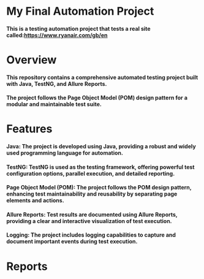 # My Final Automation Project

#### This is a testing automation project that tests a real site called:https://www.ryanair.com/gb/en

# Overview

#### This repository contains a comprehensive automated testing project built with Java, TestNG, and Allure Reports. 
#### The project follows the Page Object Model (POM) design pattern for a modular and maintainable test suite.

# Features
#### Java: The project is developed using Java, providing a robust and widely used programming language for automation.
#### TestNG: TestNG is used as the testing framework, offering powerful test configuration options, parallel execution, and detailed reporting.
#### Page Object Model (POM): The project follows the POM design pattern, enhancing test maintainability and reusability by separating page elements and actions.
#### Allure Reports: Test results are documented using Allure Reports, providing a clear and interactive visualization of test execution.
#### Logging: The project includes logging capabilities to capture and document important events during test execution.

# Reports
